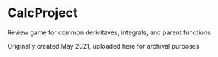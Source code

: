 # CalcProject
Review game for common derivitaves, integrals, and parent functions

Originally created May 2021, uploaded here for archival purposes
